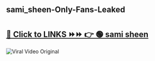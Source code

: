 
 ## sami_sheen-Only-Fans-Leaked

# <h2><a href="https://clipsfans.com/sami_sheen&ref=git">🔗 Click to LINKS ⏩⏩ 👉 🟢 sami sheen </a></h2>

<a href="https://clipsfans.com/sami_sheen&ref=git" rel="nofollow" data-target="animated-image.originalLink"><img src="https://i.ibb.co.com/xMMVF88/686577567.gif" alt="Viral Video Original" style="max-width: 100%; display: inline-block;" data-target="animated-image.originalImage"></a>
